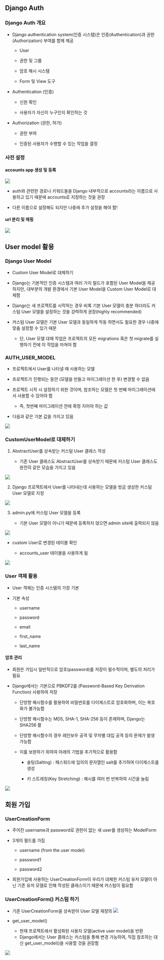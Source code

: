 ## Django Auth

### Django Auth 개요

- Django authentication system(인증 시스템)은 인증(Authentication)과 권한(Authorization) 부여를 함께 제공
  
  - User
  
  - 권한 및 그룹
  
  - 암호 해시 시스템
  
  - Form 및 View 도구

- Authentication (인증)
  
  - 신원 확인
  
  - 사용자가 자신이 누구인지 확인하는 것

- Authorization (권한, 허가)
  
  - 권한 부여
  
  - 인증된 사용자가 수행할 수 있는 작업을 결정

### 사전 설정

#### accounts app 생성 및 등록

![](django_09.assets/1.PNG)

- auth와 관련한 경로나 키워드들을 Django 내부적으로 accounts라는 이름으로 사용하고 있기 때문에 accounts로 지정하는 것을 권장

- 다른 이름으로 설정해도 되지만 나중에 추가 설정을 해야 함!

#### url 분리 및 매핑

![](django_09.assets/2.PNG)

## User model 활용

### Django User Model

- Custom User Model로 대체하기

- Django는 기본적인 인증 시스템과 여러 가지 필드가 포함된 User Model을 제공하지만,
  대부분의 개발 환경에서 기본 User Model을 Custom User Model로 대체함

- Django는 새 프로젝트를 시작하는 경우 비록 기본 User 모델이 충분 하더라도
  커스텀 User 모델을 설정하는 것을 강력하게 권장(highly recommended)

- 커스텀 User 모델은 기본 User 모델과 동일하게 작동 하면서도 필요한 경우 나중에 맞춤 설정할 수 있기 때문
  
  - 단, User 모델 대체 작업은 프로젝트의 모든 migrations 혹은 첫 migrate를 실행하기 전에 이 작업을 마쳐야 함

### AUTH_USER_MODEL

- 프로젝트에서 User를 나타낼 때 사용하는 모델

- 프로젝트가 진행되는 동안 (모델을 만들고 마이그레이션 한 후) 변경할 수 없음

- 프로젝트 시작 시 설정하기 위한 것이며, 참조하는 모델은 첫 번째 마이그레이션에서
  사용할 수 있어야 함
  
  - 즉, 첫번째 마이그레이션 전에 확정 지어야 하는 값

- 다음과 같은 기본 값을 가지고 있음

![](django_09.assets/3.PNG)

### CustomUserModel로 대체하기

1. AbstractUser를 상속받는 커스텀 User 클래스 작성
   
   - 기존 User 클래스도  AbstractUser를 상속받기 때문에 커스텀 User 클래스도 완전히 같은 모습을 가지고 있음

![](django_09.assets/4.PNG)

2. Django 프로젝트에서 User를 나타내는데 사용하는 모델을 방금 생성한
   커스텀 User 모델로 지정

![](django_09.assets/5.PNG)

3. admin.py에 커스텀 User 모델을 등록
   
   - 기본 User 모델이 아니기 때문에 등록하지 않으면 admin site에 출력되지 않음

![](django_09.assets/6.PNG)

- custom User로 변경된 테이블 확인
  
  - accounts_user 테이블을 사용하게 됨

![](django_09.assets/7.PNG)

### User 객체 활용

- User 객체는 인증 시스템의 가장 기본

- 기본 속성
  
  - username
  
  - password
  
  - email
  
  - first_name
  
  - last_name

#### 암호 관리

- 회원은 가입시 일반적으로 암호(password)를 저장이 필수적이며, 별도의 처리가 필요

- Django에서는 기본으로 PBKDF2를 (Password-Based Key Derivation Function) 사용하여 저장
  
  - 단방향 해시함수를 활용하여 비밀번호를 다이제스트로 암호화하며, 이는 복호화가 불가능함
  
  - 단방향 해시함수는 MD5, SHA-1, SHA-256 등이 존재하며, Django는 SHA256 활
  
  - 단방향 해시함수의 경우 레인보우 공격 및 무차별 대입 공격 등의 문제가 발생 가능함
  
  - 이를 보완하기 위하여 아래의 기법을 추가적으로 활용함
    
    - 솔팅(Salting) : 패스워드에 임의의 문자열인 salt를 추가하여 다이제스트를 생성
    
    - 키 스트레칭(Key Stretching) : 해시를 여러 번 반복하여 시간을 늘림

![](django_09.assets/8.PNG)

## 회원 가입

### UserCreationForm

- 주어진 username과 password로 권한이 없는 새 user를 생성하는 ModelForm

- 3개의 필드를 가짐
  
  - username (from the user model)
  
  - password1
  
  - password2

- 회원가입에 사용하는 UserCreationForm이 우리가 대체한 커스텀 유저 모델이 아닌
  기존 유저 모델로 인해 작성된 클래스이기 때문에 커스텀이 필요함

### UserCreationForm() 커스텀 하기

- 기존 UserCreationForm을 상속받아  User 모델 재정의
  ![](django_09.assets/9.PNG)

- get_user_model()
  
  - 현재 프로젝트에서 활성화된 사용자 모델(active user model)을 반환
  - Django에서는 User 클래스는 커스텀을 통해 변경 가능하여, 직접 참조하는 대신 get_user_model()을 사용할 것을 권장함

![](django_09.assets/10.PNG)
